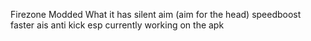  Firezone Modded
 What it has
 silent aim (aim for the head)
 speedboost
 faster ais
 anti kick
 esp
 currently working on the apk
